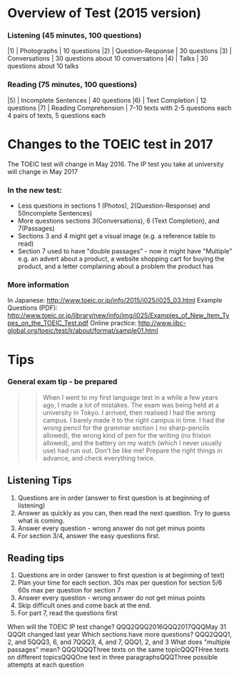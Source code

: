 # Overview of Test (2015 version)
### Listening (45 minutes, 100 questions)

|1) |	Photographs			|	10 questions
|2) |	Question-Response	|	30 questions
|3) |	Conversations 		|	30 questions about 10 conversations
|4) | 	Talks 				|	30 questions about 10 talks

### Reading (75 minutes, 100 questions)
|5) |	Incomplete Sentences 	|	40 questions
|6) |	Text Completion 		|	12 questions
|7) |	Reading Comprehension 	|	7-10 texts with 2-5 questions each<br>4 pairs of texts, 5 questions each
# Changes to the TOEIC test in 2017
The TOEIC test will change in May 2016.
The IP test you take at university will change in May 2017
### In the new test:
* Less questions in sections 1 (Photos), 2(Question-Response) and 5(Incomplete Sentences)
* More questions sections 3(Conversations), 6 (Text Completion), and 7(Passages)
* Sections 3 and 4 might get a visual image (e.g. a reference table to read)
* Section 7 used to have "double passages" - now it might have "Multiple" e.g. an advert about a product, a website shopping cart for buying the product, and a letter complaining about a problem the product has

### More information
In Japanese: http://www.toeic.or.jp/info/2015/i025/i025_03.html
Example Questions (PDF): http://www.toeic.or.jp/library/new/info/img/i025/Examples_of_New_Item_Types_on_the_TOEIC_Test.pdf
Online practice: http://www.iibc-global.org/toeic/test/lr/about/format/sample01.html
# Tips
### General exam tip - be prepared
>>When I went to my first language test in a while a few years ago, I made a lot of mistakes. The exam was being held at a university in Tokyo. I arrived, then realised I had the wrong campus. I barely made it to the right campus in time. I had the wrong pencil for the grammar section ( no sharp-pencils allowed), the wrong kind of pen for the writing (no frixion allowed), and the battery on my watch (which I never usually use) had run out. Don't be like me! Prepare the right things in advance, and check everything twice.
## Listening Tips
1) Questions are in order (answer to first question is at beginning of listening)
2) Answer as quickly as you can, then read the next question. Try to guess what is coming.
3) Answer every question - wrong answer do not get minus points
4) For section 3/4, answer the easy questions first.

## Reading tips
1) Questions are in order (answer to first question is at beginning of text)
2) Plan your time for each section.
	30s max per question for section 5/6
	60s max per question for section 7
3) Answer every question - wrong answer do not get minus points
4) Skip difficult ones and come back at the end.
5) For part 7, read the questions first

When will the TOEIC IP test change? QQQ2QQQ2016QQQ2017QQQMay 31 QQQIt changed last year
Which sections have more questions? QQQ2QQQ1, 2, and 5QQQ3, 6, and 7QQQ3, 4, and 7, QQQ1, 2, and 3
What does "multiple passages" mean? QQQ1QQQThree texts on the same topicQQQTHree texts on different topicsQQQOne text in three paragraphsQQQThree possible attempts at each question

